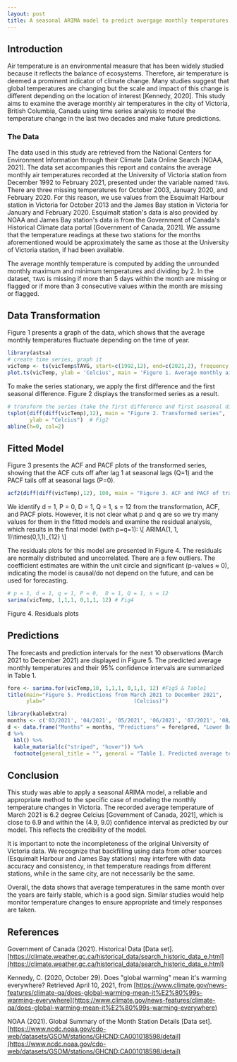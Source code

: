 ```yaml
---
layout: post
title: A seasonal ARIMA model to predict avergage monthly temperatures in Victoria, BC
---
```


## Introduction
Air temperature is an environmental measure that has been widely studied because it reflects the balance of ecosystems. Therefore, air temperature is deemed a prominent indicator of climate change. Many studies suggest that global temperatures are changing but the scale and impact of this change is different depending on the location of interest [Kennedy, 2020]. This study aims to examine the average monthly air temperatures in the city of Victoria, British Columbia, Canada using time series analysis to model the temperature change in the last two decades and make future predictions.

### The Data
The data used in this study are retrieved from the National Centers for Environment Information through their Climate Data Online Search [NOAA, 2021]. The data set accompanies this report and contains the average monthly air temperatures recorded at the University of Victoria station from December 1992 to February 2021, presented under the variable named `TAVG`. There are three missing temperatures for October 2003, January 2020, and February 2020. For this reason, we use values from the Esquimalt Harbour station in Victoria for October 2013 and the James Bay station in Victoria for January and February 2020. Esquimalt station's data is also provided by NOAA and James Bay station's data is from the Government of Canada's Historical Climate data portal [Government of Canada, 2021]. We assume that the temperature readings at these two stations for the months aforementioned would be approximately the same as those at the University of Victoria station, if had been available.

The average monthly temperature is computed by adding the unrounded monthly maximum and minimum temperatures and dividing by 2. In the dataset, `TAVG` is missing if more than 5 days within the month are missing or flagged or if more than 3 consecutive values within the month are missing or flagged.

## Data Transformation
Figure 1 presents a graph of the data, which shows that the average monthly temperatures fluctuate depending on the time of year.
```r
library(astsa)
# create time series, graph it
vicTemp <- ts(vicTemp$TAVG, start=c(1992,12), end=c(2021,2), frequency = 12) 
plot.ts(vicTemp, ylab = 'Celcius', main = 'Figure 1. Average monthly air temperatures in Victoria') # Fig1
```
To make the series stationary, we apply the first difference and the first seasonal difference. Figure 2 displays the transformed series as a result.
```r
# transform the series (take the first difference and first seasonal difference)
tsplot(diff(diff(vicTemp),12), main = "Figure 2. Transformed series", 
       ylab = "Celcius")  # Fig2
abline(h=0, col=2)
```

## Fitted Model
Figure 3 presents the ACF and PACF plots of the transformed series, showing that the ACF cuts off after lag 1 at seasonal lags (Q=1) and the PACF tails off at seasonal lags (P=0).
```r
acf2(diff(diff(vicTemp),12), 100, main = "Figure 3. ACF and PACF of transformed series") # Fig3
```

We identify d = 1, P = 0, D = 1, Q = 1, s = 12 from the transformation, ACF, and PACF plots. However, it is not clear what p and q are so we try many values for them in the fitted models and examine the residual analysis, which results in the final model (with p=q=1): \\[ ARIMA(1, 1, 1)\times(0,1,1)_{12} \\]

The residuals plots for this model are presented in Figure 4. The residuals are normally distributed and uncorrelated. There are a few outliers. The coefficient estimates are within the unit circle and significant (p-values $\approx$ 0), indicating the model is causal/do not depend on the future, and can be used for forecasting. 
```r
# p = 1, d = 1, q = 1, P = 0,  D = 1, Q = 1, s = 12
sarima(vicTemp, 1,1,1, 0,1,1, 12) # Fig4
```
Figure 4. Residuals plots

## Predictions
The forecasts and prediction intervals for the next 10 observations (March 2021 to December 2021) are displayed in Figure 5. The predicted average monthly temperatures and their 95\% confidence intervals are summarized in Table 1.
```r
fore <- sarima.for(vicTemp,10, 1,1,1, 0,1,1, 12) #Fig5 & Table1
title(main="Figure 5. Predictions from March 2021 to December 2021", 
      ylab="                            (Celcius)")
```

```r
library(kableExtra)
months <- c('03/2021', '04/2021', '05/2021', '06/2021', '07/2021', '08/2021', '09/2021', '10/2021', '11/2021', '12/2021')
d <- data.frame("Months" = months, "Predictions" = fore$pred, "Lower Bound" = fore$pred - 1.96*fore$se, "Upper Bound" = fore$pred - 1.96*fore$se)
d %>%
  kbl() %>%
  kable_material(c("striped", "hover")) %>%
  footnote(general_title = "", general = "Table 1. Predicted average temperatures for the next 10 monhts.") #Table1
```

## Conclusion
This study was able to apply a seasonal ARIMA model, a reliable and appropriate method to the specific case of modeling the monthly temperature changes in Victoria. The recorded average temperature of March 2021 is 6.2 degree Celcius [Government of Canada, 2021], which is close to 6.9 and within the (4.9, 9.0) confidence interval as predicted by our model. This reflects the credibility of the model.

It is important to note the incompleteness of the original University of Victoria data. We recognize that backfilling using data from other sources (Esquimalt Harbour and James Bay stations) may interfere with data accuracy and consistency, in that temperature readings from different stations, while in the same city, are not necessarily be the same.

Overall, the data shows that average temperatures in the same month over the years are fairly stable, which is a good sign. Similar studies would help monitor temperature changes to ensure appropriate and timely responses are taken.

## References
Government of Canada (2021). Historical Data [Data set]. [https://climate.weather.gc.ca/historical_data/search_historic_data_e.html](https://climate.weather.gc.ca/historical_data/search_historic_data_e.html)

Kennedy, C. (2020, October 29). Does "global warming" mean it's warming everywhere? Retrieved April 10, 2021, from [https://www.climate.gov/news-features/climate-qa/does-global-warming-mean-it%E2%80%99s-warming-everywhere](https://www.climate.gov/news-features/climate-qa/does-global-warming-mean-it%E2%80%99s-warming-everywhere)

NOAA (2021). Global Summary of the Month Station Details [Data set]. [https://www.ncdc.noaa.gov/cdo-web/datasets/GSOM/stations/GHCND:CA001018598/detail](https://www.ncdc.noaa.gov/cdo-web/datasets/GSOM/stations/GHCND:CA001018598/detail)

